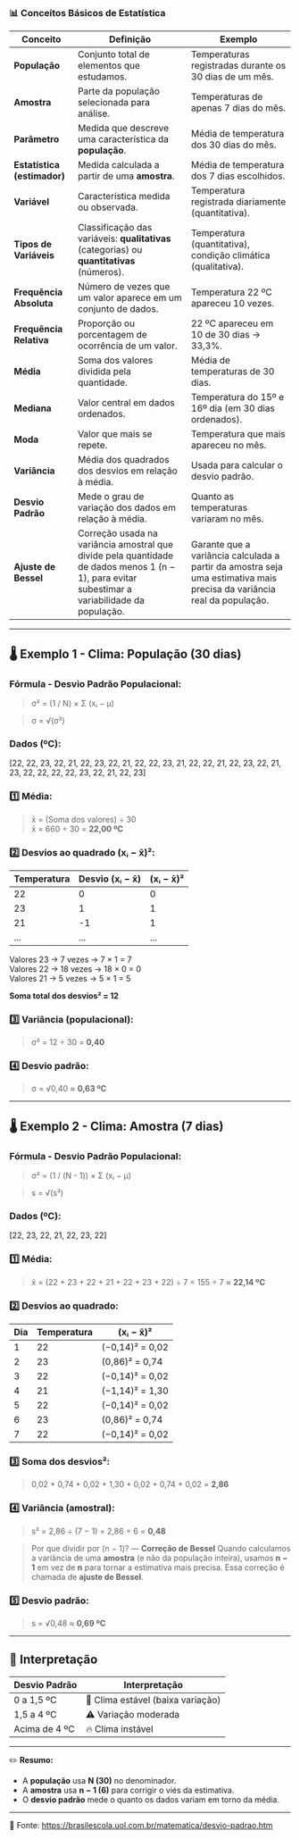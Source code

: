 ### 📊 **Conceitos Básicos de Estatística**

| Conceito              | Definição                                                                 | Exemplo                                                                 |
|-----------------------|---------------------------------------------------------------------------|-------------------------------------------------------------------------|
| **População**         | Conjunto total de elementos que estudamos.                                | Temperaturas registradas durante os 30 dias de um mês.                 |
| **Amostra**           | Parte da população selecionada para análise.                              | Temperaturas de apenas 7 dias do mês.                                  |
| **Parâmetro**         | Medida que descreve uma característica da **população**.                  | Média de temperatura dos 30 dias do mês.                               |
| **Estatística (estimador)** | Medida calculada a partir de uma **amostra**.                        | Média de temperatura dos 7 dias escolhidos.                            |
| **Variável**          | Característica medida ou observada.                                       | Temperatura registrada diariamente (quantitativa).                     |
| **Tipos de Variáveis**| Classificação das variáveis: **qualitativas** (categorias) ou **quantitativas** (números). | Temperatura (quantitativa), condição climática (qualitativa). |
| **Frequência Absoluta**| Número de vezes que um valor aparece em um conjunto de dados.            | Temperatura 22 ºC apareceu 10 vezes.                                   |
| **Frequência Relativa**| Proporção ou porcentagem de ocorrência de um valor.                      | 22 ºC apareceu em 10 de 30 dias → 33,3%.                               |
| **Média**             | Soma dos valores dividida pela quantidade.                                | Média de temperaturas de 30 dias.                                      |
| **Mediana**           | Valor central em dados ordenados.                                         | Temperatura do 15º e 16º dia (em 30 dias ordenados).                   |
| **Moda**              | Valor que mais se repete.                                                 | Temperatura que mais apareceu no mês.                                  |
| **Variância**         | Média dos quadrados dos desvios em relação à média.                       | Usada para calcular o desvio padrão.                                   |
| **Desvio Padrão**     | Mede o grau de variação dos dados em relação à média.                     | Quanto as temperaturas variaram no mês.                                |
| **Ajuste de Bessel**  | Correção usada na variância amostral que divide pela quantidade de dados menos 1 (n − 1), para evitar subestimar a variabilidade da população. | Garante que a variância calculada a partir da amostra seja uma estimativa mais precisa da variância real da população. |

---

## 🌡️ Exemplo 1 - Clima: População (30 dias)

### Fórmula - Desvio Padrão Populacional:

> σ² = (1 / N) × Σ (xᵢ − μ)

> σ = √(σ²)


### Dados (ºC):
[22, 22, 23, 22, 21, 22, 23, 22, 21, 22, 22, 23, 21, 22, 22, 21, 22, 23, 22, 21, 23, 22, 22, 22, 22, 23, 22, 21, 22, 23]

### 1️⃣ Média:
> x̄ = (Soma dos valores) ÷ 30  
> x̄ = 660 ÷ 30 = **22,00 ºC**

### 2️⃣ Desvios ao quadrado (xᵢ − x̄)²:
| Temperatura | Desvio (xᵢ − x̄) | (xᵢ − x̄)² |
|-------------|------------------|-------------|
| 22          | 0                | 0           |
| 23          | 1                | 1           |
| 21          | -1               | 1           |
| ...         | ...              | ...         |

Valores 23 → 7 vezes → 7 × 1 = 7  
Valores 22 → 18 vezes → 18 × 0 = 0  
Valores 21 → 5 vezes → 5 × 1 = 5

**Soma total dos desvios² = 12**

### 3️⃣ Variância (populacional):
> σ² = 12 ÷ 30 = **0,40**

### 4️⃣ Desvio padrão:
> σ = √0,40 ≈ **0,63 ºC**

---

## 🌡️ Exemplo 2 - Clima: Amostra (7 dias)

### Fórmula - Desvio Padrão Populacional:

> σ² = (1 / (N - 1)) × Σ (xᵢ − μ)

> s = √(s²)

### Dados (ºC):  
[22, 23, 22, 21, 22, 23, 22]

### 1️⃣ Média:
> x̄ = (22 + 23 + 22 + 21 + 22 + 23 + 22) ÷ 7 = 155 ÷ 7 ≈ **22,14 ºC**

### 2️⃣ Desvios ao quadrado:
| Dia | Temperatura | (xᵢ − x̄)²           |
|-----|-------------|----------------------|
| 1   | 22          | (−0,14)² = 0,02      |
| 2   | 23          | (0,86)² = 0,74       |
| 3   | 22          | (−0,14)² = 0,02      |
| 4   | 21          | (−1,14)² = 1,30      |
| 5   | 22          | (−0,14)² = 0,02      |
| 6   | 23          | (0,86)² = 0,74       |
| 7   | 22          | (−0,14)² = 0,02      |

### 3️⃣ Soma dos desvios²:
> 0,02 + 0,74 + 0,02 + 1,30 + 0,02 + 0,74 + 0,02 = **2,86**

### 4️⃣ Variância (amostral):
> s² = 2,86 ÷ (7 − 1) = 2,86 ÷ 6 = **0,48**

> Por que dividir por (n − 1)? — **Correção de Bessel**
> Quando calculamos a variância de uma **amostra** (e não da população inteira), usamos **n − 1** em vez de **n** para tornar a estimativa mais precisa. Essa correção é chamada de **ajuste de Bessel**.

### 5️⃣ Desvio padrão:
> s = √0,48 ≈ **0,69 ºC**

---

## 📌 Interpretação

| Desvio Padrão | Interpretação                     |
|----------------|----------------------------------|
| 0 a 1,5 ºC      | 🔹 Clima estável (baixa variação) |
| 1,5 a 4 ºC      | ⚠️ Variação moderada              |
| Acima de 4 ºC   | 🔥 Clima instável                |

---

✏️ **Resumo:**  
- A **população** usa **N (30)** no denominador.  
- A **amostra** usa **n − 1 (6)** para corrigir o viés da estimativa.  
- O **desvio padrão** mede o quanto os dados variam em torno da média.

---

🔗 Fonte: https://brasilescola.uol.com.br/matematica/desvio-padrao.htm
